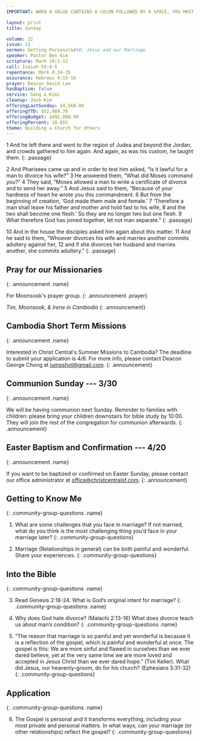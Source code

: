 ```yaml
---
IMPORTANT: WHEN A VALUE CONTAINS A COLON FOLLOWED BY A SPACE, YOU MUST USE &#58;

layout: print
title: Sunday

volume: 22
issue: 12
sermon: Getting Personal&#58; Jesus and our Marriage
speaker: Pastor Ben Kim
scripture: Mark 10:1-12
call: Isaiah 54:4-5
repentance: Mark 8:34-35
assurance: Hebrews 4:15-16
prayer: Deacon David Lee
hasBaptism: false
service: Sang & Kimi
cleanup: Josh Kim
offeringLastSunday: $4,568.00
offeringYTD: $52,489.70
offeringBudget: $492,800.00
offeringPercent: 10.65%
theme: Building a Church for Others
---
```


1 And he left there and went to the region of Judea and beyond the Jordan, and crowds gathered to him again. And again, as was his custom, he taught them.
{: .passage}

2 And Pharisees came up and in order to test him asked, “Is it lawful for a man to divorce his wife?” 3 He answered them, “What did Moses command you?” 4 They said, “Moses allowed a man to write a certificate of divorce and to send her away.” 5 And Jesus said to them, “Because of your hardness of heart he wrote you this commandment. 6 But from the beginning of creation, ‘God made them male and female.’ 7 ‘Therefore a man shall leave his father and mother and hold fast to his wife, 8 and the two shall become one flesh.’ So they are no longer two but one flesh. 9 What therefore God has joined together, let not man separate.”
{: .passage}

10 And in the house the disciples asked him again about this matter. 11 And he said to them, “Whoever divorces his wife and marries another commits adultery against her, 12 and if she divorces her husband and marries another, she commits adultery.”
{: .passage}

## Pray for our Missionaries
{: .announcement .name}

For Moonsook's prayer group.
{: .announcement .prayer}

_Tim, Moonsook, & Irene in Cambodia_
{: .announcement}

## Cambodia Short Term Missions
{: .announcement .name}

Interested in Christ Central's Summer Missions to Cambodia? The deadline to submit your application is 4/6. For more info, please contact Deacon George Chong at jumpshot@gmail.com.
{: .announcement}

## Communion Sunday --- 3/30
{: .announcement .name}

We will be having communion next Sunday. Reminder to families with children: please bring your children downstairs for bible study by 10:00. They will join the rest of the congregation for communion afterwards.
{: .announcement}

## Easter Baptism and Confirmation --- 4/20
{: .announcement .name}

If you want to be baptized or confirmed on Easter Sunday, please contact our office administrator at office@christcentralsf.com.
{: .announcement}

## Getting to Know Me
{: .community-group-questions .name}

1) What are some challenges that you face in marriage? If not married, what do you think is the most challenging thing you’d face in your marriage later? 
{: .community-group-questions}

2) Marriage (Relationships in general) can be both painful and wonderful. Share your experiences.
{: .community-group-questions}

## Into the Bible
{: .community-group-questions .name}

3) Read Genesis 2:18-24. What is God’s original intent for marriage?
{: .community-group-questions .name}

4) Why does God hate divorce? (Malachi 2:13-16) What does divorce teach us about man’s condition?
{: .community-group-questions .name}

5) “The reason that marriage is so painful and yet wonderful is because it is a reflection of the gospel, which is painful and wonderful at once. The gospel is this: We are more sinful and flawed in ourselves than we ever dared believe, yet at the very same time we are more loved and accepted in Jesus Christ than we ever dared hope.” (Tim Keller). What did Jesus, our heavenly-groom, do for his church? (Ephesians 5:31-32)
{: .community-group-questions}

## Application
{: .community-group-questions .name}

6) The Gospel is personal and it transforms everything, including your most private and personal matters. In what ways, can your marriage (or other relationships) reflect the gospel?
{: .community-group-questions}

